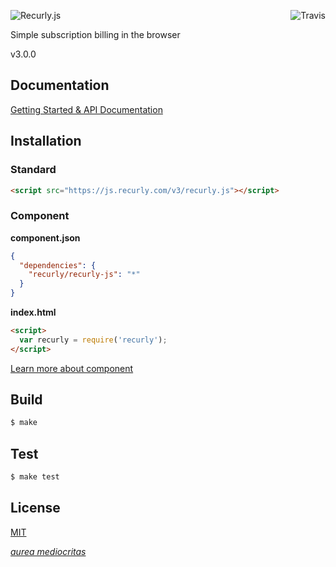 [<img src="https://travis-ci.org/recurly/recurly-js.svg" alt="Travis" align="right">][travis]

![Recurly.js](http://docs.recurly.com/js/images/recurly-js-black.png "Recurly.js")

Simple subscription billing in the browser

v3.0.0

## Documentation

[Getting Started & API Documentation][docs]

## Installation

### Standard
```html
<script src="https://js.recurly.com/v3/recurly.js"></script>
```

### Component
**component.json**

```json
{
  "dependencies": {
    "recurly/recurly-js": "*"
  }
}
```
**index.html**

```html
<script>
  var recurly = require('recurly');
</script>
```

[Learn more about component][component]

## Build
```bash
$ make
```

## Test
```bash
$ make test
```

## License

[MIT][license]

[*aurea mediocritas*][aristotle]

[travis]: https://travis-ci.org/recurly/recurly-js/builds
[aristotle]: http://en.wikipedia.org/wiki/Golden_mean_(philosophy)
[docs]: https://docs.recurly.com/js
[component]: http://github.com/component/component
[license]: LICENSE.md
